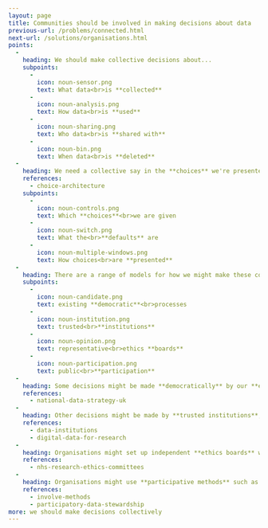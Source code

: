 ```yaml
---
layout: page
title: Communities should be involved in making decisions about data
previous-url: /problems/connected.html
next-url: /solutions/organisations.html
points:
  -
    heading: We should make collective decisions about...
    subpoints:
      -
        icon: noun-sensor.png
        text: What data<br>is **collected**
      -
        icon: noun-analysis.png
        text: How data<br>is **used**
      -
        icon: noun-sharing.png
        text: Who data<br>is **shared with**
      -
        icon: noun-bin.png
        text: When data<br>is **deleted**
  -
    heading: We need a collective say in the **choices** we're presented with as individuals
    references:
      - choice-architecture
    subpoints:
      -
        icon: noun-controls.png
        text: Which **choices**<br>we are given
      -
        icon: noun-switch.png
        text: What the<br>**defaults** are
      -
        icon: noun-multiple-windows.png
        text: How choices<br>are **presented**
  -
    heading: There are a range of models for how we might make these collective decisions
    subpoints:
      -
        icon: noun-candidate.png
        text: existing **democratic**<br>processes
      -
        icon: noun-institution.png
        text: trusted<br>**institutions**
      -
        icon: noun-opinion.png
        text: representative<br>ethics **boards**
      -
        icon: noun-participation.png
        text: public<br>**participation**
  -
    heading: Some decisions might be made **democratically** by our **elected representatives**, such as MPs or local councillors
    references:
      - national-data-strategy-uk
  -
    heading: Other decisions might be made by **trusted institutions**, such as **data trusts**
    references:
      - data-institutions
      - digital-data-for-research
  -
    heading: Organisations might set up independent **ethics boards** with lay members from affected communities
    references:
      - nhs-research-ethics-committees
  -
    heading: Organisations might use **participative methods** such as **citizen juries**
    references:
      - involve-methods
      - participatory-data-stewardship
more: we should make decisions collectively
---
```

